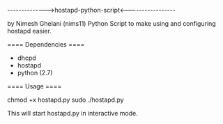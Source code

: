 -------------->hostapd-python-script<-----------------

by Nimesh Ghelani (nims11)
Python Script to make using and configuring hostapd easier.

==== Dependencies ====
* dhcpd
* hostapd
* python (2.7)

==== Usage ====

chmod +x hostapd.py
sudo ./hostapd.py

This will start hostapd.py in interactive mode.
